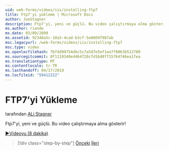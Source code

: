 ```yaml
---
uid: web-forms/videos/iis/installing-ftp7
title: Ftp7'yi yükleme | Microsoft Docs
author: JoeStagner
description: Ftp7'yi, yeni ve güçlü. Bu video çalıştırmaya alma gösterir!
ms.author: riande
ms.date: 03/09/2009
ms.assetid: 92348a5c-10a3-4cad-b3cf-5e8669f987ab
msc.legacyurl: /web-forms/videos/iis/installing-ftp7
msc.type: video
ms.openlocfilehash: 7bf4d99754dbc5c7a5d7e5ef1ea7f0063b512780
ms.sourcegitcommit: 0f1119340e4464720cfd16d0ff15764746ea1fea
ms.translationtype: MT
ms.contentlocale: tr-TR
ms.lasthandoff: 04/17/2019
ms.locfileid: "59412222"
---
```

# <a name="installing-ftp7"></a>FTP7’yi Yükleme

tarafından [ALi Stagner](https://github.com/JoeStagner)

Ftp7'yi, yeni ve güçlü. Bu video çalıştırmaya alma gösterir!

[&#9654;Videoyu (8 dakika)](https://channel9.msdn.com/Blogs/ASP-NET-Site-Videos/installing-ftp7)

> [!div class="step-by-step"]
> [Önceki](creating-a-site-with-iis7-manager.md)
> [İleri](bit-rate-throttling.md)
